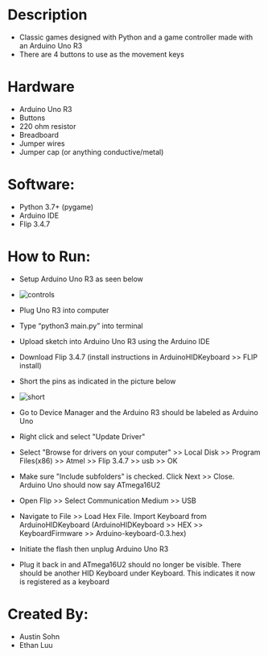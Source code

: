 # Description
- Classic games designed with Python and a game controller made with an Arduino Uno R3
- There are 4 buttons to use as the movement keys

# Hardware
- Arduino Uno R3
- Buttons 
- 220 ohm resistor
- Breadboard
- Jumper wires
- Jumper cap (or anything conductive/metal)

# Software:
- Python 3.7+ (pygame)
- Arduino IDE
- Flip 3.4.7

# How to Run:
- Setup Arduino Uno R3 as seen below
- ![controls](https://user-images.githubusercontent.com/60045116/206090993-5dfa6c51-c538-4e79-ad8f-b7ad86a5a300.png)

- Plug Uno R3 into computer
- Type “python3 main.py” into terminal
- Upload sketch into Arduino Uno R3 using the Arduino IDE
- Download Flip 3.4.7 (install instructions in ArduinoHIDKeyboard >> FLIP install)
- Short the pins as indicated in the picture below
- ![short](https://user-images.githubusercontent.com/60045116/206091070-d1b6b21a-3399-4fc9-acfc-3cbadca6c49f.png)

- Go to Device Manager and the Arduino R3 should be labeled as Arduino Uno
- Right click and select "Update Driver"
- Select "Browse for drivers on your computer" >> Local Disk >> Program Files(x86) >> Atmel >> Flip 3.4.7 >> usb >> OK
- Make sure "Include subfolders" is checked. Click Next >> Close. Arduino Uno should now say ATmega16U2
- Open Flip >> Select Communication Medium >> USB
- Navigate to File >> Load Hex File. Import Keyboard from ArduinoHIDKeyboard (ArduinoHIDKeyboard >> HEX >> KeyboardFirmware >> Arduino-keyboard-0.3.hex)
- Initiate the flash then unplug Arduino Uno R3
- Plug it back in and ATmega16U2 should no longer be visible. There should be another HID Keyboard under Keyboard. This indicates it now is registered as a keyboard

# Created By:
- Austin Sohn
- Ethan Luu
